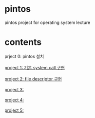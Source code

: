 # pintos
pintos project for operating system lecture

# contents

prject 0: pintos 설치
<br>
<br>
<a href = "project1/README.md">
  project 1: 기본 system call 구현
</a>
<br>
<br>
<a href = "project2/README.md">
project 2: file descriptor 구현
</a>
<br>
<br>
<a href = "project3/README.md">
project 3:
</a>
<br>
<br>
<a href = "project4/README.md">
project 4:
</a>
<br>
<br>
<a href = "project5/README.md">
project 5:
</a>
<br>

